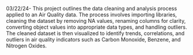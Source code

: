 03/22/24- This project outlines the data cleaning and analysis process applied to an Air Quality data. The process involves importing libraries, cleaning the dataset by removing NA values, renaming columns for clarity, converting object values into appropriate data types, and handling outliers. The cleaned dataset is then visualized to identify trends, correlations, and outliers in air quality indicators such as Carbon Monoxide, Benzene, and Nitrogen Oxides.
